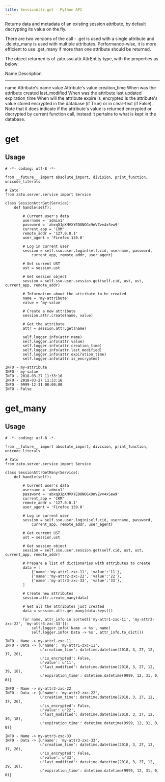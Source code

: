 ```yaml
---
title: SessionAttr.get - Python API
---
```


Returns data and metadata of an existing session attribute, by default decrypting its value on the fly.

There are two versions of the call - .get is used with a single attribute and .delete_many is used with multiple attributes.
Performance-wise, it is more efficient to use .get_many if more than one attribute should be returned.

The object returned is of zato.sso.attr.AttrEntity type, with the properties as below:

  Name              Description
  ----------------- ---------------------------------------------------------------------------------------------------
  name              Attribute\'s name
  value             Attribute\'s value
  creation_time     When was the attribute created
  last_modified     When was the attribute last updated
  expiration_time   When will the attribute expire
  is_encrypted      Is the attribute\'s value stored encrypted in the database (if True) or in clear-text (if False).
                    Note that it does indicate if the attribute\'s value is returned encrypted or decrypted
                    by current function call, instead it pertains to what is kept in the database.

get
===

Usage
-----

``` {.python}
# -*- coding: utf-8 -*-

from __future__ import absolute_import, division, print_function, unicode_literals

# Zato
from zato.server.service import Service

class SessionAttrGet(Service):
    def handle(self):

        # Current user's data
        username = 'admin1'
        password = 'abxqDJpXMVXYEO8NOGx9nVZvv4xSew9'
        current_app = 'CRM'
        remote_addr = '127.0.0.1'
        user_agent = 'Firefox 139.0'

        # Log in current user
        session = self.sso.user.login(self.cid, username, password,
            current_app, remote_addr, user_agent)

        # Get current UST
        ust = session.ust

        # Get session object
        session = self.sso.user.session.get(self.cid, ust, ust, current_app, remote_addr)

        # Information about the attribute to be created
        name = 'my-attribute'
        value = 'my-value'

        # Create a new attribute
        session.attr.create(name, value)

        # Get the attribute
        attr = session.attr.get(name)

        self.logger.info(attr.name)
        self.logger.info(attr.value)
        self.logger.info(attr.creation_time)
        self.logger.info(attr.last_modified)
        self.logger.info(attr.expiration_time)
        self.logger.info(attr.is_encrypted)
```

``` {.python}
INFO - my-attribute
INFO - my-value
INFO - 2018-03-27 11:33:16
INFO - 2018-03-27 11:33:16
INFO - 9999-12-31 00:00:00
INFO - False
```

get_many
========

Usage
-----

``` {.python}
# -*- coding: utf-8 -*-

from __future__ import absolute_import, division, print_function, unicode_literals

# Zato
from zato.server.service import Service

class SessionAttrGetMany(Service):
    def handle(self):

        # Current user's data
        username = 'admin1'
        password = 'abxqDJpXMVXYEO8NOGx9nVZvv4xSew9'
        current_app = 'CRM'
        remote_addr = '127.0.0.1'
        user_agent = 'Firefox 139.0'

        # Log in current user
        session = self.sso.user.login(self.cid, username, password,
            current_app, remote_addr, user_agent)

        # Get current UST
        ust = session.ust

        # Get session object
        session = self.sso.user.session.get(self.cid, ust, ust, current_app, remote_addr)

        # Prepare a list of dictionaries with attributes to create
        data = [
            {'name':'my-attr1-zxc-11', 'value':'11'},
            {'name':'my-attr2-zxc-22', 'value':'22'},
            {'name':'my-attr3-zxc-33', 'value':'33'},
        ]

        # Create new attributes
        session.attr.create_many(data)

        # Get all the attributes just created
        data = session.attr.get_many(data.keys())

        for name, attr_info in sorted(['my-attr1-zxc-11', 'my-attr2-zxc-22', 'my-attr3-zxc-33']):
            self.logger.info('Name -> %s', name)
            self.logger.info('Data -> %s', attr_info.to_dict())
```

``` {.python}
INFO - Name -> my-attr1-zxc-11
INFO - Data -> {u'name': 'my-attr1-zxc-11',
                u'creation_time': datetime.datetime(2018, 3, 27, 12, 37, 26),
                u'is_encrypted': False,
                u'value': u'11',
                u'last_modified': datetime.datetime(2018, 3, 27, 12, 39, 18),
                u'expiration_time': datetime.datetime(9999, 12, 31, 0, 0)}

INFO - Name -> my-attr2-zxc-22
INFO - Data -> {u'name': 'my-attr2-zxc-22',
                u'creation_time': datetime.datetime(2018, 3, 27, 12, 37, 26),
                u'is_encrypted': False,
                u'value': u'22',
                u'last_modified': datetime.datetime(2018, 3, 27, 12, 39, 18),
                u'expiration_time': datetime.datetime(9999, 12, 31, 0, 0)}

INFO - Name -> my-attr3-zxc-33
INFO - Data -> {u'name': 'my-attr3-zxc-33',
                u'creation_time': datetime.datetime(2018, 3, 27, 12, 37, 26),
                u'is_encrypted': False,
                u'value': u'33',
                u'last_modified': datetime.datetime(2018, 3, 27, 12, 39, 18),
                u'expiration_time': datetime.datetime(9999, 12, 31, 0, 0)}
```
